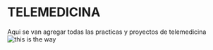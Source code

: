 # TELEMEDICINA
Aqui se van agregar todas las practicas y proyectos de telemedicina
![this is the way](https://user-images.githubusercontent.com/76703666/154603092-dbaf1bc2-d494-4cd0-93a0-1dc54e09ec3a.gif)
